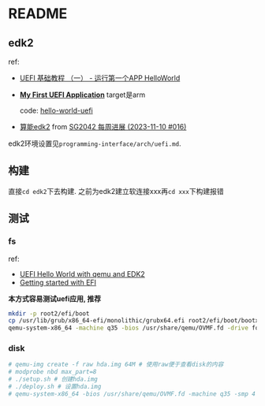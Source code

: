 # README

## edk2
ref:
- [UEFI 基础教程 （一） - 运行第一个APP HelloWorld](https://blog.csdn.net/weixin_41028621/article/details/112546820)
- [**My First UEFI Application**](https://davysouza.medium.com/my-first-uefi-application-486f319cf4a4)
	target是arm

	code: [hello-world-uefi](https://github.com/davysouza/hello-world-uefi)
- [算能edk2](https://github.com/SOPHGO?q=edk&type=all&language=&sort=) from [SG2042 每周进展 (2023-11-10 #016)](https://forum.sophgo.com/t/sg2042-2023-11-10-016/418)

edk2环境设置见`programming-interface/arch/uefi.md`.

## 构建
直接`cd edk2`下去构建. 之前为edk2建立软连接xxx再`cd xxx`下构建报错

## 测试
### fs
ref:
- [UEFI Hello World with qemu and EDK2](https://ursache.io/posts/uefi-hello-world-2023/)
- [Getting started with EFI](https://krinkinmu.github.io/2020/10/11/efi-getting-started.html)

**本方式容易测试uefi应用, 推荐**

```bash
mkdir -p root2/efi/boot
cp /usr/lib/grub/x86_64-efi/monolithic/grubx64.efi root2/efi/boot/bootx64.efi # 模拟cd, 硬盘启动的路径是`boot/efi`
qemu-system-x86_64 -machine q35 -bios /usr/share/qemu/OVMF.fd -drive format=raw,file=fat:rw:root2 -net none [-serial stdio] # `-serial stdio`需要构建ovmf时添加`-D DEBUG_ON_SERIAL_PORT`
```

### disk
```bash
# qemu-img create -f raw hda.img 64M # 使用raw便于查看disk的内容
# modprobe nbd max_part=8
# ./setup.sh # 创建hda.img
# ./deploy.sh # 设置hda.img
# qemu-system-x86_64 -bios /usr/share/qemu/OVMF.fd -machine q35 -smp 4 -hda hda.img -m 256 -enable-kvm -cpu host [-net none] # 可能需要按几下键盘才能进入uefi shell
```